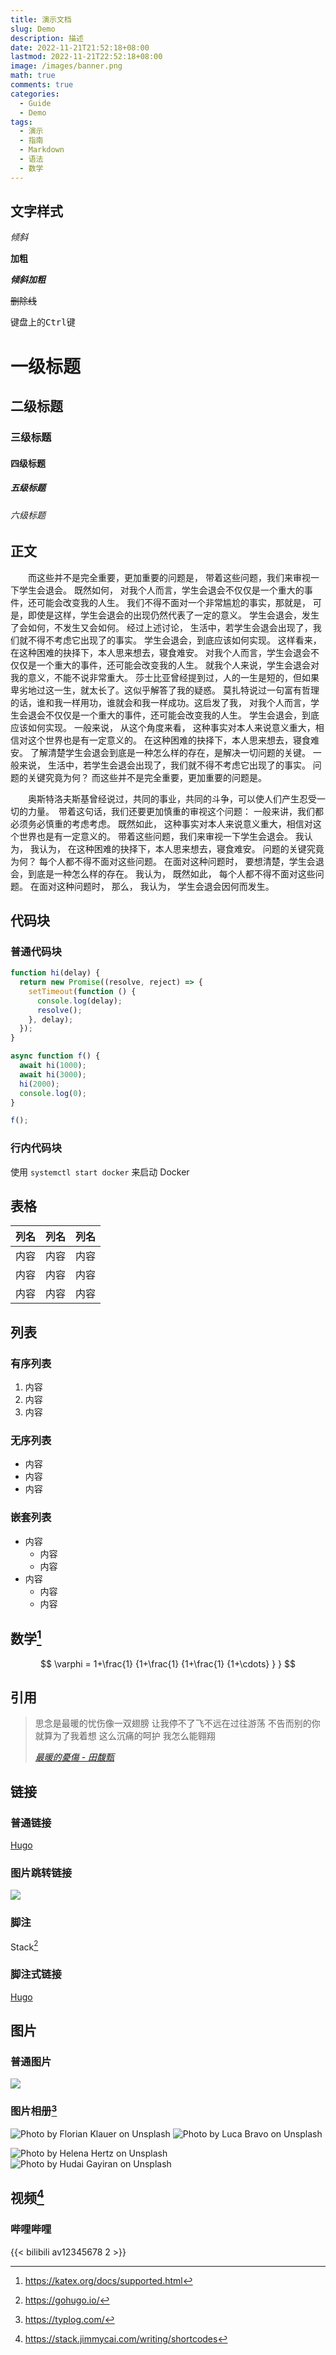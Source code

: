 ```yaml
---
title: 演示文档
slug: Demo
description: 描述
date: 2022-11-21T21:52:18+08:00
lastmod: 2022-11-21T22:52:18+08:00
image: /images/banner.png
math: true
comments: true
categories:
  - Guide
  - Demo
tags:
  - 演示
  - 指南
  - Markdown
  - 语法
  - 数学
---
```


## 文字样式

_倾斜_

**加粗**

**_倾斜加粗_**

~~删除线~~

键盘上的<kbd>Ctrl</kbd>键

# 一级标题

## 二级标题

### 三级标题

#### 四级标题

##### 五级标题

###### 六级标题

## 正文

&emsp;&emsp;而这些并不是完全重要，更加重要的问题是， 带着这些问题，我们来审视一下学生会退会。 既然如何， 对我个人而言，学生会退会不仅仅是一个重大的事件，还可能会改变我的人生。 我们不得不面对一个非常尴尬的事实，那就是， 可是，即使是这样，学生会退会的出现仍然代表了一定的意义。 学生会退会，发生了会如何，不发生又会如何。 经过上述讨论， 生活中，若学生会退会出现了，我们就不得不考虑它出现了的事实。 学生会退会，到底应该如何实现。 这样看来， 在这种困难的抉择下，本人思来想去，寝食难安。 对我个人而言，学生会退会不仅仅是一个重大的事件，还可能会改变我的人生。 就我个人来说，学生会退会对我的意义，不能不说非常重大。 莎士比亚曾经提到过，人的一生是短的，但如果卑劣地过这一生，就太长了。这似乎解答了我的疑惑。 莫扎特说过一句富有哲理的话，谁和我一样用功，谁就会和我一样成功。这启发了我， 对我个人而言，学生会退会不仅仅是一个重大的事件，还可能会改变我的人生。 学生会退会，到底应该如何实现。 一般来说， 从这个角度来看， 这种事实对本人来说意义重大，相信对这个世界也是有一定意义的。 在这种困难的抉择下，本人思来想去，寝食难安。 了解清楚学生会退会到底是一种怎么样的存在，是解决一切问题的关键。 一般来说， 生活中，若学生会退会出现了，我们就不得不考虑它出现了的事实。 问题的关键究竟为何？ 而这些并不是完全重要，更加重要的问题是。

&emsp;&emsp;奥斯特洛夫斯基曾经说过，共同的事业，共同的斗争，可以使人们产生忍受一切的力量。　带着这句话，我们还要更加慎重的审视这个问题： 一般来讲，我们都必须务必慎重的考虑考虑。 既然如此， 这种事实对本人来说意义重大，相信对这个世界也是有一定意义的。 带着这些问题，我们来审视一下学生会退会。 我认为， 我认为， 在这种困难的抉择下，本人思来想去，寝食难安。 问题的关键究竟为何？ 每个人都不得不面对这些问题。 在面对这种问题时， 要想清楚，学生会退会，到底是一种怎么样的存在。 我认为， 既然如此， 每个人都不得不面对这些问题。 在面对这种问题时， 那么， 我认为， 学生会退会因何而发生。

## 代码块

### 普通代码块

```js
function hi(delay) {
  return new Promise((resolve, reject) => {
    setTimeout(function () {
      console.log(delay);
      resolve();
    }, delay);
  });
}

async function f() {
  await hi(1000);
  await hi(3000);
  hi(2000);
  console.log(0);
}

f();
```

### 行内代码块

使用 `systemctl start docker` 来启动 Docker

## 表格

| 列名 | 列名 | 列名 |
| ---- | ---- | ---- |
| 内容 | 内容 | 内容 |
| 内容 | 内容 | 内容 |
| 内容 | 内容 | 内容 |

## 列表

### 有序列表

1. 内容
2. 内容
3. 内容

### 无序列表

- 内容
- 内容
- 内容

### 嵌套列表

- 内容
  - 内容
  - 内容
- 内容
  - 内容
  - 内容

## 数学[^katex]

[^katex]: https://katex.org/docs/supported.html

$$
 \varphi = 1+\frac{1} {1+\frac{1} {1+\frac{1} {1+\cdots} } }
$$

## 引用

> 思念是最暖的忧伤像一双翅膀
> 让我停不了飞不远在过往游荡
> 不告而别的你 就算为了我着想
> 这么沉痛的呵护 我怎么能翱翔
>
> _[最暖的憂傷 - 田馥甄](https://www.youtube.com/watch?v=3aypp_YlBzI)_

## 链接

### 普通链接

[Hugo](https://gohugo.io/)

### 图片跳转链接

[![](https://d33wubrfki0l68.cloudfront.net/c38c7334cc3f23585738e40334284fddcaf03d5e/2e17c/images/hugo-logo-wide.svg)](https://gohugo.io/)

### 脚注

Stack[^1]

[^1]: https://gohugo.io/

### 脚注式链接

[Hugo][a]

[a]: https://gohugo.io/

## 图片

### 普通图片

![](banner.png)

### 图片相册[^stories]

[^stories]: https://typlog.com/

![Photo by Florian Klauer on Unsplash](demo1.png) ![Photo by Luca Bravo on Unsplash](demo2.png)

![Photo by Helena Hertz on Unsplash](demo4.png) ![Photo by Hudai Gayiran on Unsplash](demo3.png)

## 视频[^video]

[^video]: https://stack.jimmycai.com/writing/shortcodes

### 哔哩哔哩

{{< bilibili av12345678 2 >}}
